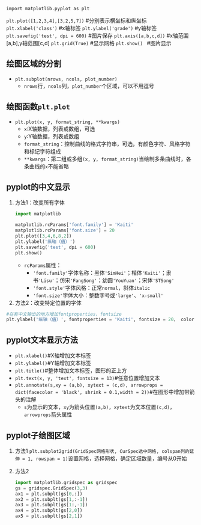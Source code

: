`import matplotlib.pyplot as plt`

`plt.plot([1,2,3,4],[3,2,5,7])`  #分别表示横坐标和纵坐标
`plt.xlabel('class')`            #x轴标签
`plt.ylabel('grade')`            #y轴标签
`plt.savefig('test', dpi = 600)` #图片保存
`plt.axis([a,b,c,d])`            #x轴范围[a,b],y轴范围[c,d]
`plt.grid(True)`                 #显示网格
`plt.show() `                    #图片显示


## 绘图区域的分割

- `plt.subplot(nrows, ncols, plot_number)`  
    - `nrows`行，`ncols`列，`plot_number`个区域，可以不用逗号

## 绘图函数`plt.plot`
- `plt.plot(x, y, format_string, **kwargs)`
    - `x`:X轴数据，列表或数组，可选
    - `y`:Y轴数据，列表或数组
    - `format_string`：控制曲线的格式字符串，可选，有颜色字符、风格字符和标记字符组成
    - `**kwargs`：第二组或多组`(x, y, format_string)`当绘制多条曲线时，各条曲线的`x`不能省略

## pyplot的中文显示

1. 方法1：改变所有字体
    ```python
    import matplotlib

    matplotlib.rcParams['font.family'] = 'Kaiti'
    matplotlib.rcParams['font.size'] = 20
    plt.plot([3,4,6,8,2])
    plt.ylabel('纵轴（值）')
    plt.savefig('test', dpi = 600)
    plt.show()
    ```
    - `rcParams`属性：
        - `'font.family'`字体名称：黑体`'SimHei'`；楷体`'Kaiti'`；隶书`'Lisu'`；仿宋`'FangSong'`；幼圆`'YouYuan'`；宋体`'STSong'`
        - `'font.style'`字体风格：正常`normal`，斜体`italic`
        - `'font.size'`字体大小：整数字号或`'large'`、`'x-small'`
2. 方法2：改变特定位置的字体
```python
#在有中文输出的地方增加fontproperties、fontsize
plt.ylabel('纵轴（值）', fontproperties = 'Kaiti', fontsize = 20， color = 'green')
```

## pyplot文本显示方法
- `plt.xlabel()`#X轴增加文本标签
- `plt.ylabel()`#Y轴增加文本标签
- `plt.title()`#整体增加文本标签，图形的正上方
- `plt.text(x, y, 'text', fontsize = 13)`#任意位置增加文本
- `plt.annotate(s,xy = (a,b), xytext = (c,d), arrowprops = dict(facecolor = 'black', shrink = 0.1,width = 2))`#在图形中增加带箭头的注解
    - `s`为显示的文本，`xy`为箭头位置`(a,b)`，`xytext`为文本位置`(c,d)`，`arrowprops`箭头属性


## pyplot子绘图区域
1. 方法1
`plt.subplot2grid(GridSpec网格形状, CurSpec选中网格, colspan列的延伸 = 1, rowspan = 1)`设置网格，选择网格，确定区域数量，编号从0开始

2. 方法2
    ```python
    import matplotlib.gridspec as gridspec
    gs = gridspec.GridSpec(3,3)
    ax1 = plt.subplt(gs[0,:])
    ax2 = plt.subplt(gs[1,:-1])
    ax3 = plt.subplt(gs[1:,-1])
    ax4 = plt.subplt(gs[2,0])
    ax5 = plt.subplt(gs[2,1])
    ```
